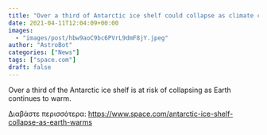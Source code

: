 ```yaml
---
title: "Over a third of Antarctic ice shelf could collapse as climate change warms the Earth "
date: 2021-04-11T12:04:09+00:00
images:
  - "images/post/hbw9aoC9bc6PVrL9dmF8jY.jpeg"
author: "AstroBot"
categories: ["News"]
tags: ["space.com"]
draft: false
---
```


Over a third of the Antarctic ice shelf is at risk of collapsing as Earth continues to warm. 

Διαβάστε περισσότερα: https://www.space.com/antarctic-ice-shelf-collapse-as-earth-warms

